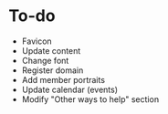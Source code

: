 # To-do
- Favicon
- Update content
- Change font
- Register domain
- Add member portraits
- Update calendar (events)
- Modify "Other ways to help" section
